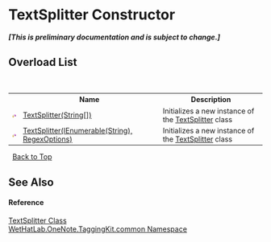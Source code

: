 # TextSplitter Constructor 
 _**\[This is preliminary documentation and is subject to change.\]**_


## Overload List
&nbsp;<table><tr><th></th><th>Name</th><th>Description</th></tr><tr><td>![Protected method](media/protmethod.gif "Protected method")</td><td><a href="c48081cd-b078-4aab-e2e8-f595fcc3dd21.md">TextSplitter(String[])</a></td><td>
Initializes a new instance of the <a href="5c86e52d-3022-b69b-22dd-5f5b010b0710.md">TextSplitter</a> class</td></tr><tr><td>![Protected method](media/protmethod.gif "Protected method")</td><td><a href="59f0369b-e52f-4340-c1c9-01a2a2838f7a.md">TextSplitter(IEnumerable(String), RegexOptions)</a></td><td>
Initializes a new instance of the <a href="5c86e52d-3022-b69b-22dd-5f5b010b0710.md">TextSplitter</a> class</td></tr></table>&nbsp;
<a href="#textsplitter-constructor">Back to Top</a>

## See Also


#### Reference
<a href="5c86e52d-3022-b69b-22dd-5f5b010b0710.md">TextSplitter Class</a><br /><a href="bcdbab9c-63d1-48a4-6937-af53fb8d9a55.md">WetHatLab.OneNote.TaggingKit.common Namespace</a><br />